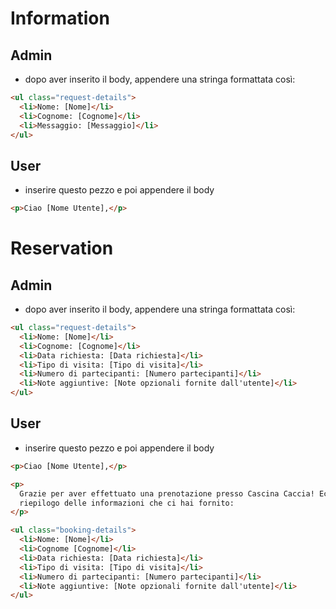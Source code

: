 # Information

## Admin

- dopo aver inserito il body, appendere una stringa formattata così:

```html
<ul class="request-details">
  <li>Nome: [Nome]</li>
  <li>Cognome: [Cognome]</li>
  <li>Messaggio: [Messaggio]</li>
</ul>
```

## User

- inserire questo pezzo e poi appendere il body

```html
<p>Ciao [Nome Utente],</p>
```

# Reservation

## Admin

- dopo aver inserito il body, appendere una stringa formattata così:

```html
<ul class="request-details">
  <li>Nome: [Nome]</li>
  <li>Cognome: [Cognome]</li>
  <li>Data richiesta: [Data richiesta]</li>
  <li>Tipo di visita: [Tipo di visita]</li>
  <li>Numero di partecipanti: [Numero partecipanti]</li>
  <li>Note aggiuntive: [Note opzionali fornite dall'utente]</li>
</ul>
```

## User

- inserire questo pezzo e poi appendere il body

```html
<p>Ciao [Nome Utente],</p>

<p>
  Grazie per aver effettuato una prenotazione presso Cascina Caccia! Ecco un
  riepilogo delle informazioni che ci hai fornito:
</p>

<ul class="booking-details">
  <li>Nome: [Nome]</li>
  <li>Cognome [Cognome]</li>
  <li>Data richiesta: [Data richiesta]</li>
  <li>Tipo di visita: [Tipo di visita]</li>
  <li>Numero di partecipanti: [Numero partecipanti]</li>
  <li>Note aggiuntive: [Note opzionali fornite dall'utente]</li>
</ul>
```
